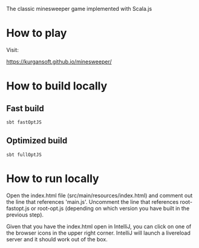 The classic minesweeper game implemented with Scala.js

# How to play

Visit:

https://kurgansoft.github.io/minesweeper/

# How to build locally

## Fast build
```
sbt fastOptJS
```

## Optimized build
```
sbt fullOptJS
```

# How to run locally

Open the index.html file (src/main/resources/index.html) and comment out the line that references
'main.js'. Uncomment the line that references root-fastopt.js or root-opt.js 
(depending on which version you have built in the previous step).

Given that you have the index.html open in IntelliJ, you can click on one of the browser
icons in the upper right corner. IntelliJ will launch a livereload server and
it should work out of the box.
